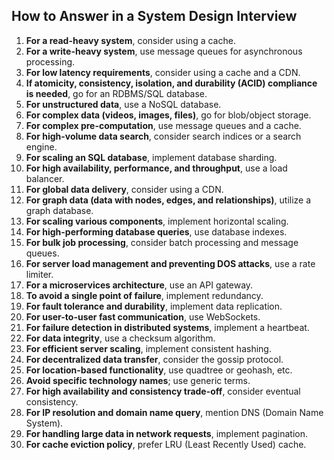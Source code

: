 ## How to Answer in a System Design Interview

1. **For a read-heavy system**, consider using a cache.
2. **For a write-heavy system**, use message queues for asynchronous processing.
3. **For low latency requirements**, consider using a cache and a CDN.
4. **If atomicity, consistency, isolation, and durability (ACID) compliance is needed**, go for an RDBMS/SQL database.
5. **For unstructured data**, use a NoSQL database.
6. **For complex data (videos, images, files)**, go for blob/object storage.
7. **For complex pre-computation**, use message queues and a cache.
8. **For high-volume data search**, consider search indices or a search engine.
9. **For scaling an SQL database**, implement database sharding.
10. **For high availability, performance, and throughput**, use a load balancer.
11. **For global data delivery**, consider using a CDN.
12. **For graph data (data with nodes, edges, and relationships)**, utilize a graph database.
13. **For scaling various components**, implement horizontal scaling.
14. **For high-performing database queries**, use database indexes.
15. **For bulk job processing**, consider batch processing and message queues.
16. **For server load management and preventing DOS attacks**, use a rate limiter.
17. **For a microservices architecture**, use an API gateway.
18. **To avoid a single point of failure**, implement redundancy.
19. **For fault tolerance and durability**, implement data replication.
20. **For user-to-user fast communication**, use WebSockets.
21. **For failure detection in distributed systems**, implement a heartbeat.
22. **For data integrity**, use a checksum algorithm.
23. **For efficient server scaling**, implement consistent hashing.
24. **For decentralized data transfer**, consider the gossip protocol.
25. **For location-based functionality**, use quadtree or geohash, etc.
26. **Avoid specific technology names**; use generic terms.
27. **For high availability and consistency trade-off**, consider eventual consistency.
28. **For IP resolution and domain name query**, mention DNS (Domain Name System).
29. **For handling large data in network requests**, implement pagination.
30. **For cache eviction policy**, prefer LRU (Least Recently Used) cache.
